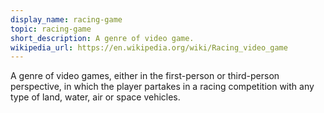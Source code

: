 ```yaml
---
display_name: racing-game
topic: racing-game
short_description: A genre of video game.
wikipedia_url: https://en.wikipedia.org/wiki/Racing_video_game
---
```

A genre of video games, either in the first-person or third-person perspective, in which the player partakes in a racing competition with any type of land, water, air or space vehicles.